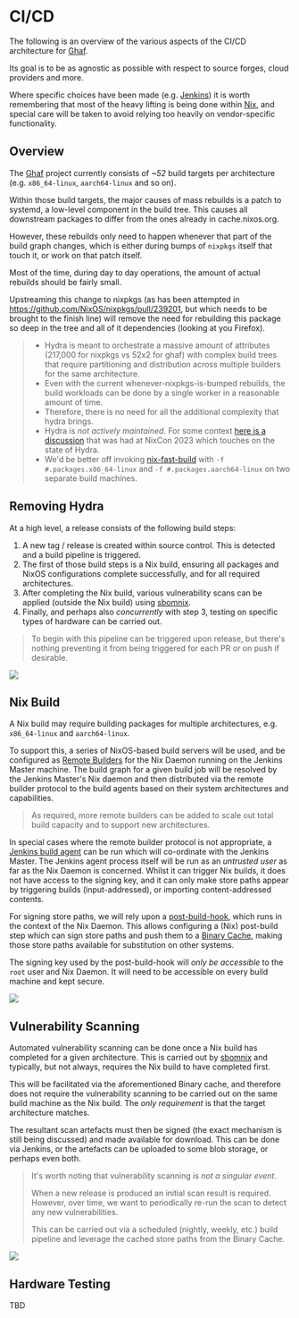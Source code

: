 # CI/CD 

The following is an overview of the various aspects of the CI/CD architecture for [Ghaf](https://github.com/tiiuae/ghaf).

Its goal is to be as agnostic as possible with respect to source forges, cloud providers and more. 

Where specific choices have been made (e.g. [Jenkins](https://www.jenkins.io/)) it is worth remembering that most of the
heavy lifting is being done within [Nix](https://nixos.org), and special care will be taken to avoid relying too heavily
on vendor-specific functionality. 

## Overview

The [Ghaf](https://github.com/tiiuae/ghaf) project currently consists of _~52_ build targets per architecture
(e.g. `x86_64-linux`, `aarch64-linux` and so on).

Within those build targets, the major causes of mass rebuilds is a patch to systemd, a low-level component in the build 
tree. This causes all downstream packages to differ from the ones already in cache.nixos.org.

However, these rebuilds only need to happen whenever that part of the build graph changes, which is either during bumps 
of `nixpkgs` itself that touch it, or work on that patch itself.

Most of the time, during day to day operations, the amount of actual rebuilds should be fairly small.

Upstreaming this change to nixpkgs (as has been attempted in https://github.com/NixOS/nixpkgs/pull/239201, but which 
needs to be brought to the finish line) will remove the need for rebuilding this package so deep in the tree and all of 
it dependencies (looking at you Firefox).

> - Hydra is meant to orchestrate a massive amount of attributes (217,000 for nixpkgs vs 52x2 for ghaf) with complex build 
trees that require partitioning and distribution across multiple builders for the same architecture.
> - Even with the current whenever-nixpkgs-is-bumped rebuilds, the build workloads can be done by a single worker in a reasonable amount of time.
> - Therefore, there is no need for all the additional complexity that hydra brings.
> - Hydra is _not actively maintained_. For some context [here is a discussion](https://discourse.nixos.org/t/nixcon-governance-workshop/32705/11) 
that was had at NixCon 2023 which touches on the state of Hydra.
> - We'd be better off invoking [nix-fast-build](https://github.com/Mic92/nix-fast-build) with `-f #.packages.x86_64-linux` 
and `-f #.packages.aarch64-linux` on two separate build machines. 

## Removing Hydra

At a high level, a release consists of the following build steps:

1. A new tag / release is created within source control. This is detected and a build pipeline is triggered.
2. The first of those build steps is a Nix build, ensuring all packages and NixOS configurations complete successfully, 
and for all required architectures.
3. After completing the Nix build, various vulnerability scans can be applied (outside the Nix build) using [sbomnix](https://github.com/tiiuae/sbomnix).
4. Finally, and perhaps also _concurrently_ with step 3, testing on specific types of hardware can be carried out.

> To begin with this pipeline can be triggered upon release, but there's nothing preventing it from being 
> triggered for each PR or on push if desirable. 

![](./assets/stages.svg)

## Nix Build

A Nix build may require building packages for multiple architectures, e.g. `x86_64-linux` and `aarch64-linux`. 

To support this, a series of NixOS-based build servers will be used, and be configured as [Remote Builders](https://nixos.org/manual/nix/stable/advanced-topics/distributed-builds) 
for the Nix Daemon running on the Jenkins Master machine. The build graph for a given build job will be resolved by the
Jenkins Master's Nix daemon and then distributed via the remote builder protocol to the build agents based on their 
system architectures and capabilities.  

> As required, more remote builders can be added to scale out total build capacity and to support new architectures. 

In special cases where the remote builder protocol is not appropriate, a [Jenkins build agent](https://www.jenkins.io/doc/book/using/using-agents/) 
can be run which will co-ordinate with the Jenkins Master. The Jenkins agent process itself will be run as an 
_untrusted user_ as far as the Nix Daemon is concerned. Whilst it can trigger Nix builds, it does not have access to 
the signing key, and it can only make store paths appear by triggering builds (input-addressed), or importing 
content-addressed contents.

For signing store paths, we will rely upon a [post-build-hook](https://nixos.org/manual/nix/stable/advanced-topics/post-build-hook), which runs in the context of the Nix Daemon. This 
allows configuring a (Nix) post-build step which can sign store paths and push them to a [Binary Cache](https://nixos.wiki/wiki/Binary_Cache), making 
those store paths available for substitution on other systems. 

The signing key used by the post-build-hook will _only be accessible_ to the `root` user and Nix Daemon. It will need to
be accessible on every build machine and kept secure. 

![](./assets/build.svg)

## Vulnerability Scanning

Automated vulnerability scanning can be done once a Nix build has completed for a given architecture. This is carried 
out by [sbomnix](https://github.com/tiiuae/sbomnix) and typically, but not always, requires the Nix build to have completed first. 

This will be facilitated via the aforementioned Binary cache, and therefore does not require the vulnerability scanning 
to be carried out on the same build machine as the Nix build. The _only requirement_ is that the target architecture matches. 

The resultant scan artefacts must then be signed (the exact mechanism is still being discussed) and made available for 
download. This can be done via Jenkins, or the artefacts can be uploaded to some blob storage, or perhaps even both. 

> It's worth noting that vulnerability scanning is *not a singular event*. 
> 
> When a new release is produced an initial scan result is required. However, over time, we want to periodically re-run 
> the scan to detect any new vulnerabilities. 
> 
> This can be carried out via a scheduled (nightly, weekly, etc.) build pipeline and leverage the cached store paths
> from the Binary Cache. 

![](./assets/scan.svg)

## Hardware Testing

TBD